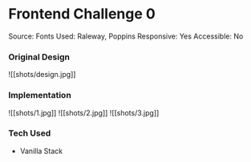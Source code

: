 # Frontend Challenge 0

Source:
Fonts Used: Raleway, Poppins
Responsive: Yes
Accessible: No

### Original Design

![[shots/design.jpg]]

### Implementation

![[shots/1.jpg]]
![[shots/2.jpg]]
![[shots/3.jpg]]

### Tech Used

- Vanilla Stack